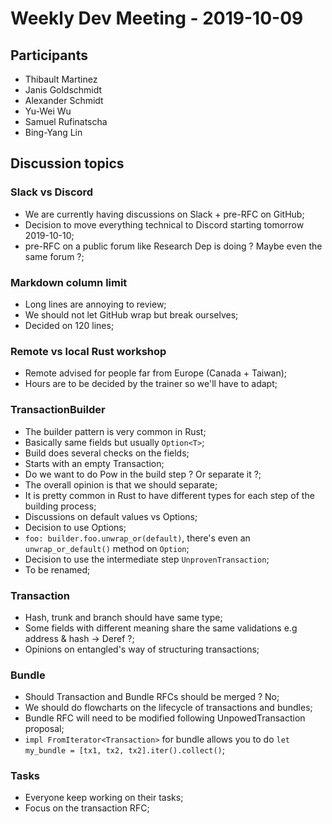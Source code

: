 # Weekly Dev Meeting - 2019-10-09

## Participants
- Thibault Martinez
- Janis Goldschmidt
- Alexander Schmidt
- Yu-Wei Wu
- Samuel Rufinatscha
- Bing-Yang Lin

## Discussion topics

### Slack vs Discord

- We are currently having discussions on Slack + pre-RFC on GitHub;
- Decision to move everything technical to Discord starting tomorrow 2019-10-10;
- pre-RFC on a public forum like Research Dep is doing ? Maybe even the same forum ?;

### Markdown column limit

- Long lines are annoying to review;
- We should not let GitHub wrap but break ourselves;
- Decided on 120 lines;

### Remote vs local Rust workshop

- Remote advised for people far from Europe (Canada + Taiwan);
- Hours are to be decided by the trainer so we'll have to adapt;

### TransactionBuilder

- The builder pattern is very common in Rust;
- Basically same fields but usually `Option<T>`;
- Build does several checks on the fields;
- Starts with an empty Transaction;
- Do we want to do Pow in the build step ? Or separate it ?;
- The overall opinion is that we should separate;
- It is pretty common in Rust to have different types for each step of the building process;
- Discussions on default values vs Options;
- Decision to use Options;
- `foo: builder.foo.unwrap_or(default)`, there's even an `unwrap_or_default()` method on `Option`;
- Decision to use the intermediate step `UnprovenTransaction`;
- To be renamed;

### Transaction

- Hash, trunk and branch should have same type;
- Some fields with different meaning share the same validations e.g address & hash -> Deref ?;
- Opinions on entangled's way of structuring transactions;

### Bundle

- Should Transaction and Bundle RFCs should be merged ? No;
- We should do flowcharts on the lifecycle of transactions and bundles;
- Bundle RFC will need to be modified following UnpowedTransaction proposal;
- `impl FromIterator<Transaction>` for bundle allows you to do `let my_bundle = [tx1, tx2, tx2].iter().collect()`;

### Tasks

- Everyone keep working on their tasks;
- Focus on the transaction RFC;
